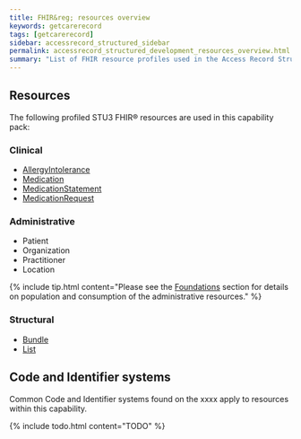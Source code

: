 ```yaml
---
title: FHIR&reg; resources overview
keywords: getcarerecord
tags: [getcarerecord]
sidebar: accessrecord_structured_sidebar
permalink: accessrecord_structured_development_resources_overview.html
summary: "List of FHIR resource profiles used in the Access Record Structured capability pack"
---
```


## Resources ##

The following profiled <span class="stu3">STU3</span> FHIR&reg; resources are used in this capability pack:

### Clinical ###

* [AllergyIntolerance](accessrecord_structured_development_allergyintolerance.html)
* [Medication](accessrecord_structured_development_medication.html)
* [MedicationStatement](accessrecord_structured_development_medicationstatement.html)
* [MedicationRequest](accessrecord_structured_development_medicationrequest.html)

### Administrative ###

* Patient
* Organization
* Practitioner
* Location

{% include tip.html content="Please see the [Foundations](foundations.html) section for details on population and consumption of the administrative resources." %}

### Structural ###

* [Bundle](accessrecord_structured_development_bundle.html)
* [List](accessrecord_structured_development_list.html)

## Code and Identifier systems ##

Common Code and Identifier systems found on the xxxx apply to resources within this capability.

{% include todo.html content="TODO" %}
